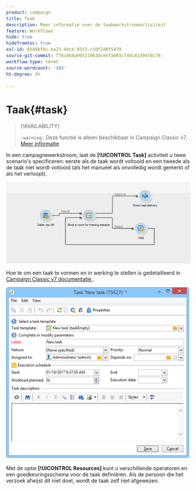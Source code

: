 ```yaml
---
product: campaign
title: Taak
description: Meer informatie over de taakwerkstroomactiviteit
feature: Workflows
hide: true
hidefromtoc: true
exl-id: 8549bf8c-ba23-44cb-95f2-c50f2d0f5479
source-git-commit: 776c664a99721063dce5fa003cf40c81d94f8c78
workflow-type: tm+mt
source-wordcount: '103'
ht-degree: 3%

---
```


# Taak{#task}



>[!AVAILABILITY]
>
>`:warning:` Deze functie is alleen beschikbaar in Campaign Classic v7. [Meer informatie](../../mrm/using/creating-and-managing-tasks.md)

In een campagnewerkstroom, laat de **[!UICONTROL Task]** activiteit u twee scenario&#39;s specificeren: eerste als de taak wordt voltooid en een tweede als de taak niet wordt voltooid (als het manueel als onvolledig wordt gemerkt of als het verloopt).

![](assets/mrm_task_in_workflow.png)

Hoe te om een taak te vormen en in werking te stellen is gedetailleerd in [ Campaign Classic v7 documentatie ](../../mrm/using/creating-and-managing-tasks.md).

![](assets/wkf_task_activity.png)

Met de optie **[!UICONTROL Resources]** kunt u verschillende operatoren en een goedkeuringsschema voor de taak definiëren. Als de persoon die het verzoek afwijst dit niet doet, wordt de taak zelf niet afgewezen.
